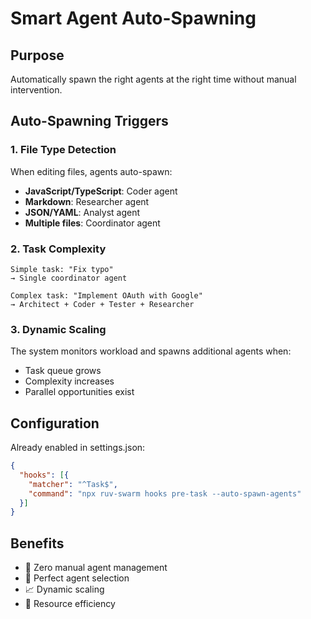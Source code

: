 # Smart Agent Auto-Spawning

## Purpose

Automatically spawn the right agents at the right time without manual intervention.

## Auto-Spawning Triggers

### 1. File Type Detection

When editing files, agents auto-spawn:

- **JavaScript/TypeScript**: Coder agent
- **Markdown**: Researcher agent
- **JSON/YAML**: Analyst agent
- **Multiple files**: Coordinator agent

### 2. Task Complexity

```
Simple task: "Fix typo"
→ Single coordinator agent

Complex task: "Implement OAuth with Google"
→ Architect + Coder + Tester + Researcher
```

### 3. Dynamic Scaling

The system monitors workload and spawns additional agents when:

- Task queue grows
- Complexity increases
- Parallel opportunities exist

## Configuration

Already enabled in settings.json:

```json
{
  "hooks": [{
    "matcher": "^Task$",
    "command": "npx ruv-swarm hooks pre-task --auto-spawn-agents"
  }]
}
```

## Benefits

- 🤖 Zero manual agent management
- 🎯 Perfect agent selection
- 📈 Dynamic scaling
- 💾 Resource efficiency
